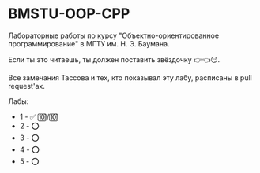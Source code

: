 # BMSTU-OOP-CPP
Лабораторные работы по курсу "Объектно-ориентированное программирование" в МГТУ им. Н. Э. Баумана.

Если ты это читаешь, ты должен поставить звёздочку :point_right::point_left::smirk:.

Все замечания Тассова и тех, кто показывал эту лабу, расписаны в pull request'ах.

Лабы:
- 1 - :white_check_mark: :keycap_ten:/:keycap_ten: 
- 2 - :o:
- 3 - :o:
- 4 - :o:
- 5 - :o:

